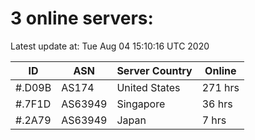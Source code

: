 # 3 online servers:

Latest update at: Tue Aug 04 15:10:16 UTC 2020

| ID | ASN | Server Country | Online |
| -- | --- | -------------- | ------ |
| #.D09B | AS174 | United States | 271 hrs |
| #.7F1D | AS63949 | Singapore | 36 hrs |
| #.2A79 | AS63949 | Japan | 7 hrs |

